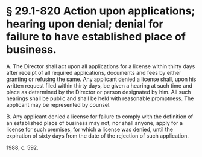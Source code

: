 # § 29.1-820 Action upon applications; hearing upon denial; denial for failure to have established place of business.

<p>A. The Director shall act upon all applications for a license within thirty days after receipt of all required applications, documents and fees by either granting or refusing the same. Any applicant denied a license shall, upon his written request filed within thirty days, be given a hearing at such time and place as determined by the Director or person designated by him. All such hearings shall be public and shall be held with reasonable promptness. The applicant may be represented by counsel.</p><p>B. Any applicant denied a license for failure to comply with the definition of an established place of business may not, nor shall anyone, apply for a license for such premises, for which a license was denied, until the expiration of sixty days from the date of the rejection of such application.</p><p>1988, c. 592.</p>